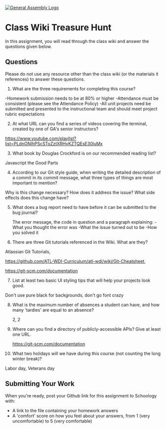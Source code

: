 [![General Assembly Logo](https://camo.githubusercontent.com/1a91b05b8f4d44b5bbfb83abac2b0996d8e26c92/687474703a2f2f692e696d6775722e636f6d2f6b6538555354712e706e67)](https://generalassemb.ly/education/web-development-immersive)

# Class Wiki Treasure Hunt

In this assignment, you will read through the class wiki and answer the
questions given below.

## Questions

Please do not use any resource other than the class wiki
(or the materials it references)
to answer these questions.

1.  What are the three requirements for completing this course?

-Homework submission needs to be at 80% or higher
-Attendance must be consistent (please see the Attendance Policy)
-All unit projects need be submitted and presented to the instructional team and should meet project rubric expectations

2.  At what URL can you find a series of videos covering the terminal, created
    by one of GA's senior instructors?
    
https://www.youtube.com/playlist?list=PLdnONIhPScSToZztXRHyKZTQEsE30luMx

3.  What book by Douglas Crockford is on our recommended reading list?

Javascript the Good Parts

4.  According to our Git style guide, when writing the detailed description of
    a commit in its commit message, what three types of things are most
    important to mention?

Why is this change necessary? 
How does it address the issue? 
What side effects does this change have?

5.  What does a bug report need to have before it can be submitted to the bug
    journal?

    The error message, the code in question and a paragraph explaining:
-What you thought the error was
-What the issue turned out to be
-How you solved it

6.  There are three Git tutorials referenced in the Wiki. What are they?

Atlassian Git Tutorials, 

https://github.com/ATL-WDI-Curriculum/atl-wdi/wiki/Git-Cheatsheet, 

https://git-scm.com/documentation

7.  List at least two basic UI styling tips that will help your projects
    look good.

Don't use pure black for backgrounds, don't go font crazy

8.  What is the maximum number of absences a student can have, and how many
    'tardies' are equal to an absence?

    2, 2

9.  Where can you find a directory of publicly-accessible APIs?
    Give at least one URL.
   
    https://git-scm.com/documentation

10. What two holidays will we have during this course (not counting the long
    winter break)?

Labor day, Veterans day
## Submitting Your Work

When you're ready, post your Github link for this assignment to Schoology with:

- A link to the file containing your homework answers
- A 'comfort' score on how you feel about your answers, 
from 1 (very uncomfortable) to 5 (very comfortable)
